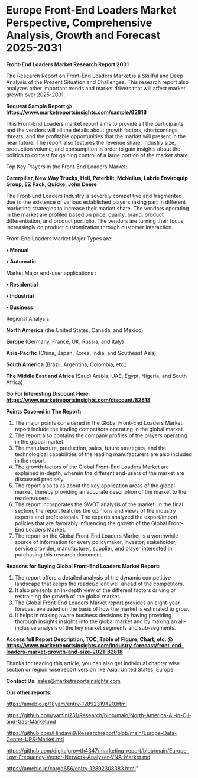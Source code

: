 # Europe Front-End Loaders Market Perspective, Comprehensive Analysis, Growth and Forecast 2025-2031

<strong>Front-End Loaders Market Research Report 2031</strong>

The Research Report on Front-End Loaders Market is a Skillful and Deep Analysis of the Present Situation and Challenges. This research report also analyzes other important trends and market drivers that will affect market growth over 2025-2031.

<strong>Request Sample Report @ <a href=https://www.marketreportsinsights.com/sample/82818>https://www.marketreportsinsights.com/sample/82818</a></strong>

This Front-End Loaders market report aims to provide all the participants and the vendors will all the details about growth factors, shortcomings, threats, and the profitable opportunities that the market will present in the near future. The report also features the revenue share, industry size, production volume, and consumption in order to gain insights about the politics to contest for gaining control of a large portion of the market share.

Top Key Players in the Front-End Loaders Market:

<strong>Caterpillar, New Way Trucks, Heil, Peterbilt, McNeilus, Labrie Enviroquip Group, EZ Pack, Quicke, John Deere</strong>

The Front-End Loaders Industry is severely competitive and fragmented due to the existence of various established players taking part in different marketing strategies to increase their market share. The vendors operating in the market are profiled based on price, quality, brand, product differentiation, and product portfolio. The vendors are turning their focus increasingly on product customization through customer interaction.

Front-End Loaders Market Major Types are:

<strong>• Manual

• Automatic</strong>

Market Major end-user applications :

<strong>• Residential

• Industrial

• Business</strong>

Regional Analysis

</u><strong><b>North America</b></strong> (the United States, Canada, and Mexico)

<strong><b>Europe </b></strong>(Germany, France, UK, Russia, and Italy)

<strong><b>Asia-Pacific</b></strong> (China, Japan, Korea, India, and Southeast Asia)

<strong><b>South America</b></strong> (Brazil, Argentina, Colombia, etc.)

<strong><b>The Middle East and Africa</b></strong> (Saudi Arabia, UAE, Egypt, Nigeria, and South Africa)

<strong>Go For Interesting Discount Here: <a href=https://www.marketreportsinsights.com/discount/82818>https://www.marketreportsinsights.com/discount/82818</a></strong>

<strong>Points Covered in The Report:</strong>
<ol>
  <li>The major points considered in the Global Front-End Loaders Market report include the leading competitors operating in the global market.</li>
  <li>The report also contains the company profiles of the players operating in the global market.</li>
  <li>The manufacture, production, sales, future strategies, and the technological capabilities of the leading manufacturers are also included in the report.</li>
  <li>The growth factors of the Global Front-End Loaders Market are explained in-depth, wherein the different end-users of the market are discussed precisely.</li>
  <li>The report also talks about the key application areas of the global market, thereby providing an accurate description of the market to the readers/users.</li>
  <li>The report incorporates the SWOT analysis of the market. In the final section, the report features the opinions and views of the industry experts and professionals. The experts analyzed the export/import policies that are favorably influencing the growth of the Global Front-End Loaders Market.</li>
  <li>The report on the Global Front-End Loaders Market is a worthwhile source of information for every policymaker, investor, stakeholder, service provider, manufacturer, supplier, and player interested in purchasing this research document.</li>
</ol>
<strong>Reasons for Buying Global Front-End Loaders Market Report:</strong>

<ol>
  <li>The report offers a detailed analysis of the dynamic competitive landscape that keeps the reader/client well ahead of the competitors.</li>
  <li>It also presents an in-depth view of the different factors driving or restraining the growth of the global market.</li>
  <li>The Global Front-End Loaders Market report provides an eight-year forecast evaluated on the basis of how the market is estimated to grow.</li>
  <li>It helps in making aware business decisions by having providing thorough insights insights into the global market and by making an all-inclusive analysis of the key market segments and sub-segments.</li>
</ol>
<strong>Access full Report Description, TOC, Table of Figure, Chart, etc. @ <a href=https://www.marketreportsinsights.com/industry-forecast/front-end-loaders-market-growth-and-size-2021-82818>https://www.marketreportsinsights.com/industry-forecast/front-end-loaders-market-growth-and-size-2021-82818</a></strong>


Thanks for reading this article; you can also get individual chapter wise section or region wise report version like Asia, United States, Europe.

<strong>Contact Us:</strong>
sales@marketreportsinsights.com

<strong>Our other reports:</strong>

<a href=https://ameblo.jp/18yam/entry-12892319420.html>https://ameblo.jp/18yam/entry-12892319420.html</a>

<a href=https://github.com/yamini231/Research/blob/main/North-America-AI-in-Oil-and-Gas-Market.md>https://github.com/yamini231/Research/blob/main/North-America-AI-in-Oil-and-Gas-Market.md</a>

<a href=https://github.com/Hindavii9/Researchreport/blob/main/Europe-Data-Center-UPS-Market.md>https://github.com/Hindavii9/Researchreport/blob/main/Europe-Data-Center-UPS-Market.md</a>

<a href=https://github.com/digitalgrowth4347/marketing-report/blob/main/Europe-Low-Frequency-Vector-Network-Analyzer-VNA-Market.md>https://github.com/digitalgrowth4347/marketing-report/blob/main/Europe-Low-Frequency-Vector-Network-Analyzer-VNA-Market.md</a>

<a href=https://ameblo.jp/cargo656/entry-12892308383.html>https://ameblo.jp/cargo656/entry-12892308383.html</a>"
